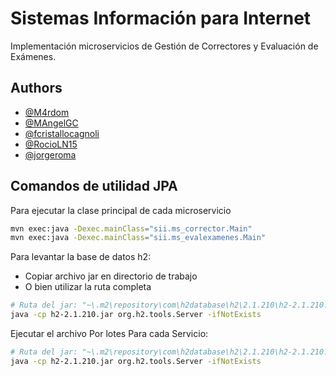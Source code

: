 
# Sistemas Información para Internet

Implementación microservicios de Gestión de Correctores y Evaluación de Exámenes.

## Authors

- [@M4rdom](https://www.github.com/M4rdom)
- [@MAngelGC](https://www.github.com/MAngelGC)
- [@fcristallocagnoli](https://www.github.com/fcristallocagnoli)
- [@RocioLN15](https://github.com/RocioLN15)
- [@jorgeroma](https://github.com/jorgeroma)

## Comandos de utilidad JPA

Para ejecutar la clase principal de cada microservicio
```bash
mvn exec:java -Dexec.mainClass="sii.ms_corrector.Main"
mvn exec:java -Dexec.mainClass="sii.ms_evalexamenes.Main"
```

Para levantar la base de datos h2:
- Copiar archivo jar en directorio de trabajo
- O bien utilizar la ruta completa
```bash
# Ruta del jar: "~\.m2\repository\com\h2database\h2\2.1.210\h2-2.1.210.jar"
java -cp h2-2.1.210.jar org.h2.tools.Server -ifNotExists
```

Ejecutar el archivo Por lotes Para cada Servicio:
```bash
# Ruta del jar: "~\.m2\repository\com\h2database\h2\2.1.210\h2-2.1.210.jar"
java -cp h2-2.1.210.jar org.h2.tools.Server -ifNotExists
```
